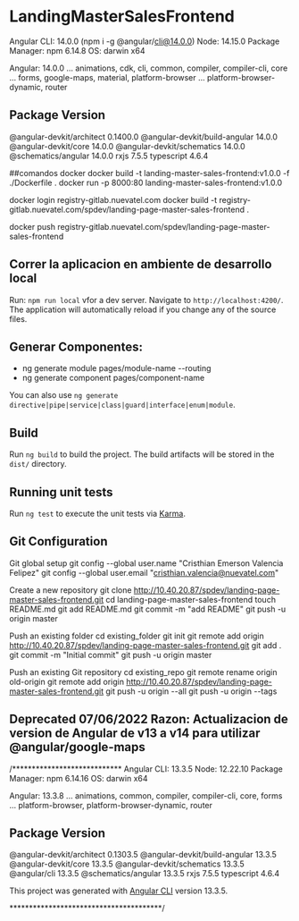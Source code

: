 # LandingMasterSalesFrontend  

Angular CLI: 14.0.0 (npm i -g  @angular/cli@14.0.0)
Node: 14.15.0
Package Manager: npm 6.14.8 
OS: darwin x64

Angular: 14.0.0
... animations, cdk, cli, common, compiler, compiler-cli, core
... forms, google-maps, material, platform-browser
... platform-browser-dynamic, router

Package                         Version
---------------------------------------------------------
@angular-devkit/architect       0.1400.0
@angular-devkit/build-angular   14.0.0
@angular-devkit/core            14.0.0
@angular-devkit/schematics      14.0.0
@schematics/angular             14.0.0
rxjs                            7.5.5
typescript                      4.6.4

##comandos docker
docker build -t landing-master-sales-frontend:v1.0.0 -f ./Dockerfile .
docker run -p 8000:80 landing-master-sales-frontend:v1.0.0

docker login registry-gitlab.nuevatel.com
docker build -t registry-gitlab.nuevatel.com/spdev/landing-page-master-sales-frontend .

docker push registry-gitlab.nuevatel.com/spdev/landing-page-master-sales-frontend

## Correr la aplicacion en ambiente de desarrollo local

Run: `npm run local` vfor a dev server. Navigate to `http://localhost:4200/`. The application will automatically reload if you change any of the source files.

## Generar Componentes:
   - ng generate module pages/module-name --routing
   - ng generate component pages/component-name

You can also use `ng generate directive|pipe|service|class|guard|interface|enum|module`.

## Build

Run `ng build` to build the project. The build artifacts will be stored in the `dist/` directory.

## Running unit tests

Run `ng test` to execute the unit tests via [Karma](https://karma-runner.github.io).



## Git Configuration

Git global setup
git config --global user.name "Cristhian Emerson Valencia Felipez"
git config --global user.email "cristhian.valencia@nuevatel.com"

Create a new repository
git clone http://10.40.20.87/spdev/landing-page-master-sales-frontend.git
cd landing-page-master-sales-frontend
touch README.md
git add README.md
git commit -m "add README"
git push -u origin master

Push an existing folder
cd existing_folder
git init
git remote add origin http://10.40.20.87/spdev/landing-page-master-sales-frontend.git
git add .
git commit -m "Initial commit"
git push -u origin master

Push an existing Git repository
cd existing_repo
git remote rename origin old-origin
git remote add origin http://10.40.20.87/spdev/landing-page-master-sales-frontend.git
git push -u origin --all
git push -u origin --tags



## Deprecated 07/06/2022 Razon: Actualizacion de version de Angular de v13 a v14 para utilizar @angular/google-maps
/****************************
Angular CLI: 13.3.5
Node: 12.22.10
Package Manager: npm 6.14.16
OS: darwin x64

Angular: 13.3.8
... animations, common, compiler, compiler-cli, core, forms
... platform-browser, platform-browser-dynamic, router

Package                         Version
---------------------------------------------------------
@angular-devkit/architect       0.1303.5
@angular-devkit/build-angular   13.3.5
@angular-devkit/core            13.3.5
@angular-devkit/schematics      13.3.5
@angular/cli                    13.3.5
@schematics/angular             13.3.5
rxjs                            7.5.5
typescript                      4.6.4

This project was generated with [Angular CLI](https://github.com/angular/angular-cli) version 13.3.5.

***************************************/
